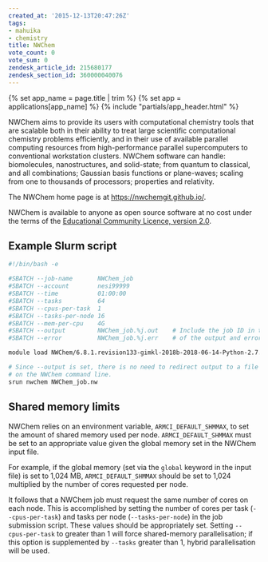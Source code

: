 ```yaml
---
created_at: '2015-12-13T20:47:26Z'
tags:
- mahuika
- chemistry
title: NWChem
vote_count: 0
vote_sum: 0
zendesk_article_id: 215680177
zendesk_section_id: 360000040076
---
```


{% set app_name = page.title | trim %}
{% set app = applications[app_name] %}
{% include "partials/app_header.html" %}

NWChem aims to provide its users with computational chemistry tools that
are scalable both in their ability to treat large scientific
computational chemistry problems efficiently, and in their use of
available parallel computing resources from high-performance parallel
supercomputers to conventional workstation clusters. NWChem software can
handle: biomolecules, nanostructures, and solid-state; from quantum to
classical, and all combinations; Gaussian basis functions or
plane-waves; scaling from one to thousands of processors; properties and
relativity.

The NWChem home page is at <https://nwchemgit.github.io/>.

NWChem is available to anyone as open source software at no cost under
the terms of the [Educational Community Licence, version 2.0](http://opensource.org/licenses/ecl2.php).

## Example Slurm script

```sh
#!/bin/bash -e

#SBATCH --job-name       NWChem_job
#SBATCH --account        nesi99999
#SBATCH --time           01:00:00
#SBATCH --tasks          64
#SBATCH --cpus-per-task  1
#SBATCH --tasks-per-node 16
#SBATCH --mem-per-cpu    4G
#SBATCH --output         NWChem_job.%j.out    # Include the job ID in the names
#SBATCH --error          NWChem_job.%j.err    # of the output and error files

module load NWChem/6.8.1.revision133-gimkl-2018b-2018-06-14-Python-2.7.16

# Since --output is set, there is no need to redirect output to a file
# on the NWChem command line.
srun nwchem NWChem_job.nw
```

## Shared memory limits

NWChem relies on an environment variable, `ARMCI_DEFAULT_SHMMAX`, to set
the amount of shared memory used per node. `ARMCI_DEFAULT_SHMMAX` must
be set to an appropriate value given the global memory set in the NWChem
input file.

For example, if the global memory (set via the `global` keyword in the
input file) is set to 1,024 MB, `ARMCI_DEFAULT_SHMMAX` should be set to
1,024 multiplied by the number of cores requested per node.

It follows that a NWChem job must request the same number of cores on
each node. This is accomplished by setting the number of cores per task
(`--cpus-per-task`) and tasks per node (`--tasks-per-node`) in the job
submission script. These values should be appropriately set. Setting
`--cpus-per-task` to greater than 1 will force shared-memory
parallelisation; if this option is supplemented by `--tasks` greater
than 1, hybrid parallelisation will be used.
